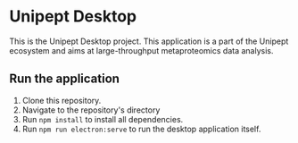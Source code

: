 # Unipept Desktop
This is the Unipept Desktop project. This application is a part of the Unipept ecosystem and aims at large-throughput metaproteomics data analysis.

## Run the application
1. Clone this repository.
2. Navigate to the repository's directory
3. Run `npm install` to install all dependencies.
4. Run `npm run electron:serve` to run the desktop application itself.
